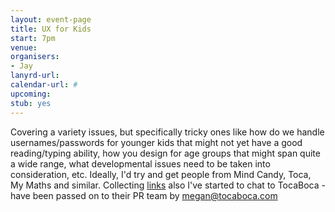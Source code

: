 ```yaml
---
layout: event-page
title: UX for Kids
start: 7pm
venue: 
organisers: 
- Jay
lanyrd-url: 
calendar-url: #
upcoming: 
stub: yes
---
```


Covering a variety issues, but specifically tricky ones like how do we handle usernames/passwords 
for younger kids that might not yet have a good reading/typing ability, how you design for age 
groups that might span quite a wide range, what developmental issues need to be taken into consideration, 
etc. Ideally, I'd try and get people from Mind Candy, Toca, My Maths and similar. 
Collecting [links](https://pinboard.in/u:jaygooby/t:kids.ux+uxbri/ "Jays links on Pinboard") also I've started to chat to TocaBoca - 
have been passed on to their PR team by megan@tocaboca.com

